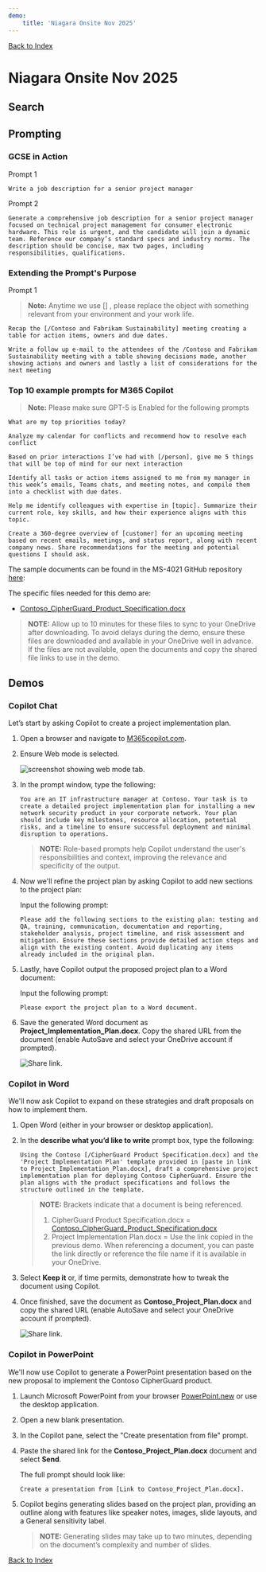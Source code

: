 ```yaml
---
demo:
    title: 'Niagara Onsite Nov 2025'
---
```


[Back to Index](https://microsoftlearning.github.io/MS-4021-Copilot-Immersion-Experience/)

# Niagara Onsite Nov 2025
## Search

## Prompting
### GCSE in Action
Prompt 1
```text
Write a job description for a senior project manager
```
Prompt 2
```text
Generate a comprehensive job description for a senior project manager focused on technical project management for consumer electronic hardware. This role is urgent, and the candidate will join a dynamic team. Reference our company’s standard specs and industry norms. The description should be concise, max two pages, including responsibilities, qualifications.
```
### Extending the Prompt's Purpose
Prompt 1
> **Note:** Anytime we use [] , please replace the object with something relevant from your environment and your work life. 
```text
Recap the [/Contoso and Fabrikam Sustainability] meeting creating a table for action items, owners and due dates.
```
```text
Write a follow up e-mail to the attendees of the /Contoso and Fabrikam Sustainability meeting with a table showing decisions made, another showing actions and owners and lastly a list of considerations for the next meeting
```
### Top 10 example prompts for M365 Copilot
> **Note:** Please make sure GPT-5 is Enabled for the following prompts
```text
What are my top priorities today?
```
```text
Analyze my calendar for conflicts and recommend how to resolve each conflict
```
```text
Based on prior interactions I’ve had with [/person], give me 5 things that will be top of mind for our next interaction
```
```text
Identify all tasks or action items assigned to me from my manager in this week’s emails, Teams chats, and meeting notes, and compile them into a checklist with due dates.
```
```text
Help me identify colleagues with expertise in [topic]. Summarize their current role, key skills, and how their experience aligns with this topic.
```
```text
Create a 360-degree overview of [customer] for an upcoming meeting based on recent emails, meetings, and status report, along with recent company news. Share recommendations for the meeting and potential questions I should ask. 
```

The sample documents can be found in the MS-4021 GitHub repository [here](https://github.com/MicrosoftLearning/MS-4021-Copilot-Immersion-Experience/tree/master/ResourceFiles):

The specific files needed for this demo are:

- [Contoso_CipherGuard_Product_Specification.docx](https://github.com/MicrosoftLearning/MS-4021-Copilot-Immersion-Experience/raw/master/ResourceFiles/Contoso_CipherGuard_Product_Specification.docx)

> **NOTE:** Allow up to 10 minutes for these files to sync to your OneDrive after downloading. To avoid delays during the demo, ensure these files are downloaded and available in your OneDrive well in advance. If the files are not available, open the documents and copy the shared file links to use in the demo.

## Demos

### Copilot Chat

Let’s start by asking Copilot to create a project implementation plan.

1. Open a browser and navigate to [M365copilot.com](https://m365copilot.com/).

1. Ensure Web mode is selected.

    ![screenshot showing web mode tab.](../Prompts/Media/web-mode.png)

1. In the prompt window, type the following:

    ```text
    You are an IT infrastructure manager at Contoso. Your task is to create a detailed project implementation plan for installing a new network security product in your corporate network. Your plan should include key milestones, resource allocation, potential risks, and a timeline to ensure successful deployment and minimal disruption to operations.
    ```

    > **NOTE:** Role-based prompts help Copilot understand the user's responsibilities and context, improving the relevance and specificity of the output.

1. Now we'll refine the project plan by asking Copilot to add new sections to the project plan:

    Input the following prompt:

    ```text
    Please add the following sections to the existing plan: testing and QA, training, communication, documentation and reporting, stakeholder analysis, project timeline, and risk assessment and mitigation. Ensure these sections provide detailed action steps and align with the existing content. Avoid duplicating any items already included in the original plan.
    ```

1. Lastly, have Copilot output the proposed project plan to a Word document:

    Input the following prompt:

    ```text
    Please export the project plan to a Word document.
    ```

1. Save the generated Word document as **Project_Implementation_Plan.docx**. Copy the shared URL from the document (enable AutoSave and select your OneDrive account if prompted).

    ![Share link.](../Demos/Media/share-menu-with-copy-link-9fd1c60a.png)

### Copilot in Word

We'll now ask Copilot to expand on these strategies and draft proposals on how to implement them.

1. Open Word (either in your browser or desktop application).

1. In the **describe what you’d like to write** prompt box, type the following:

    ```text
    Using the Contoso [/CipherGuard Product Specification.docx] and the 'Project Implementation Plan' template provided in [paste in link to Project_Implementation_Plan.docx], draft a comprehensive project implementation plan for deploying Contoso CipherGuard. Ensure the plan aligns with the product specifications and follows the structure outlined in the template.
    ```

    > **NOTE:** Brackets indicate that a document is being referenced.
    > 1. CipherGuard Product Specification.docx = [Contoso_CipherGuard_Product_Specification.docx](https://github.com/MicrosoftLearning/MS-4021-Copilot-Immersion-Experience/raw/master/ResourceFiles/Contoso_CipherGuard_Product_Specification.docx)
    > 1. Project Implementation Plan.docx = Use the link copied in the previous demo.
    > When referencing a document, you can paste the link directly or reference the file name if it is available in your OneDrive.

1. Select **Keep it** or, if time permits, demonstrate how to tweak the document using Copilot.

1. Once finished, save the document as **Contoso_Project_Plan.docx** and copy the shared URL (enable AutoSave and select your OneDrive account if prompted).

    ![Share link.](../Demos/Media/share-menu-with-copy-link-9fd1c60a.png)

### Copilot in PowerPoint

We'll now use Copilot to generate a PowerPoint presentation based on the new proposal to implement the Contoso CipherGuard product.

1. Launch Microsoft PowerPoint from your browser [PowerPoint.new](https://PowerPoint.new) or use the desktop application.

1. Open a new blank presentation.

1. In the Copilot pane, select the "Create presentation from file" prompt.

1. Paste the shared link for the **Contoso_Project_Plan.docx** document and select **Send**.

    The full prompt should look like:

    ```text
    Create a presentation from [Link to Contoso_Project_Plan.docx].
    ```

1. Copilot begins generating slides based on the project plan, providing an outline along with features like speaker notes, images, slide layouts, and a General sensitivity label.

    > **NOTE:** Generating slides may take up to two minutes, depending on the document’s complexity and number of slides.

[Back to Index](https://emontes07.github.io/Learning/)
